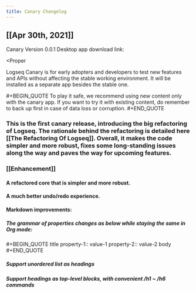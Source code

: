 ```yaml
---
title: Canary Changelog
---
```


## [[Apr 30th, 2021]]
Canary Version 0.0.1
Desktop app download link:

<Proper 

Logseq Canary is for early adopters and developers to test new features and APIs without affecting the stable working environment. It will be installed as a separate app besides the stable one.

#+BEGIN_QUOTE
To play it safe, we recommend using new content only with the canary app. If you want to try it with existing content, do remember to back up first in case of data loss or corruption.
#+END_QUOTE
### This is the first canary release, introducing the big refactoring of Logseq. The rationale behind the refactoring is detailed here [[The Refactoring Of Logseq]]. Overall, it makes the code simpler and more robust, fixes some long-standing issues along the way and paves the way for upcoming features.
### [[Enhancement]]
#### A refactored core that is simpler and more robust.
#### A much better undo/redo experience.
#### Markdown improvements:
##### The grammar of properties changes as below while staying the same in Org mode:
#+BEGIN_QUOTE
title
property-1:: value-1
property-2:: value-2
body
#+END_QUOTE
##### Support unordered list as headings
##### Support headings as top-level blocks, with convenient /h1 ~ /h6 commands
